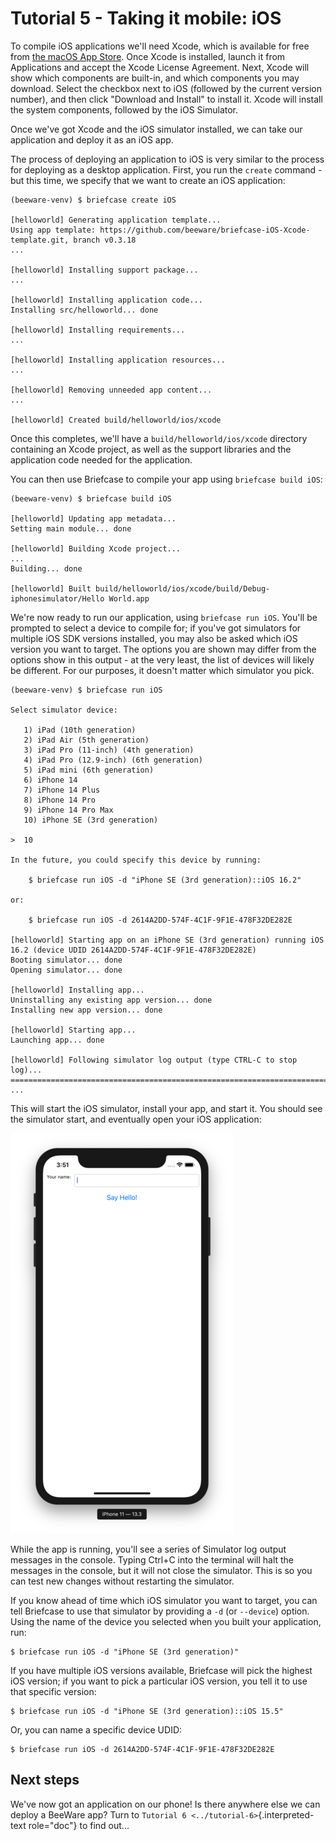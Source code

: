 # Tutorial 5 - Taking it mobile: iOS

To compile iOS applications we'll need Xcode, which is available for
free from [the macOS App
Store](https://apps.apple.com/au/app/xcode/id497799835?mt=12). Once
Xcode is installed, launch it from Applications and accept the Xcode
License Agreement. Next, Xcode will show which components are built-in,
and which components you may download. Select the checkbox next to iOS
(followed by the current version number), and then click "Download and
Install" to install it. Xcode will install the system components,
followed by the iOS Simulator.

Once we've got Xcode and the iOS simulator installed, we can take our
application and deploy it as an iOS app.

The process of deploying an application to iOS is very similar to the
process for deploying as a desktop application. First, you run the
`create` command -but this time, we specify that we want to create an
iOS application:

``` console
(beeware-venv) $ briefcase create iOS

[helloworld] Generating application template...
Using app template: https://github.com/beeware/briefcase-iOS-Xcode-template.git, branch v0.3.18
...

[helloworld] Installing support package...
...

[helloworld] Installing application code...
Installing src/helloworld... done

[helloworld] Installing requirements...
...

[helloworld] Installing application resources...
...

[helloworld] Removing unneeded app content...
...

[helloworld] Created build/helloworld/ios/xcode
```

Once this completes, we'll have a `build/helloworld/ios/xcode` directory
containing an Xcode project, as well as the support libraries and the
application code needed for the application.

You can then use Briefcase to compile your app using
`briefcase build iOS`:

``` console
(beeware-venv) $ briefcase build iOS

[helloworld] Updating app metadata...
Setting main module... done

[helloworld] Building Xcode project...
...
Building... done

[helloworld] Built build/helloworld/ios/xcode/build/Debug-iphonesimulator/Hello World.app
```

We're now ready to run our application, using `briefcase run iOS`.
You'll be prompted to select a device to compile for; if you've got
simulators for multiple iOS SDK versions installed, you may also be
asked which iOS version you want to target. The options you are shown
may differ from the options show in this output - at the very least, the
list of devices will likely be different. For our purposes, it doesn't
matter which simulator you pick.

``` console
(beeware-venv) $ briefcase run iOS

Select simulator device:

   1) iPad (10th generation)
   2) iPad Air (5th generation)
   3) iPad Pro (11-inch) (4th generation)
   4) iPad Pro (12.9-inch) (6th generation)
   5) iPad mini (6th generation)
   6) iPhone 14
   7) iPhone 14 Plus
   8) iPhone 14 Pro
   9) iPhone 14 Pro Max
   10) iPhone SE (3rd generation)

>  10

In the future, you could specify this device by running:

    $ briefcase run iOS -d "iPhone SE (3rd generation)::iOS 16.2"

or:

    $ briefcase run iOS -d 2614A2DD-574F-4C1F-9F1E-478F32DE282E

[helloworld] Starting app on an iPhone SE (3rd generation) running iOS 16.2 (device UDID 2614A2DD-574F-4C1F-9F1E-478F32DE282E)
Booting simulator... done
Opening simulator... done

[helloworld] Installing app...
Uninstalling any existing app version... done
Installing new app version... done

[helloworld] Starting app...
Launching app... done

[helloworld] Following simulator log output (type CTRL-C to stop log)...
===========================================================================
...
```

This will start the iOS simulator, install your app, and start it. You
should see the simulator start, and eventually open your iOS
application:

![Hello World Tutorial 5 window, on iOS](../images/iOS/tutorial-5.png)

While the app is running, you'll see a series of Simulator log output
messages in the console. Typing Ctrl+C into the terminal will halt the
messages in the console, but it will not close the simulator. This is so
you can test new changes without restarting the simulator.

If you know ahead of time which iOS simulator you want to target, you
can tell Briefcase to use that simulator by providing a `-d` (or
`--device`) option. Using the name of the device you selected when you
built your application, run:

``` console
$ briefcase run iOS -d "iPhone SE (3rd generation)"
```

If you have multiple iOS versions available, Briefcase will pick the
highest iOS version; if you want to pick a particular iOS version, you
tell it to use that specific version:

``` console
$ briefcase run iOS -d "iPhone SE (3rd generation)::iOS 15.5"
```

Or, you can name a specific device UDID:

``` console
$ briefcase run iOS -d 2614A2DD-574F-4C1F-9F1E-478F32DE282E
```

## Next steps

We've now got an application on our phone! Is there anywhere else we can
deploy a BeeWare app? Turn to
`Tutorial 6 <../tutorial-6>`{.interpreted-text role="doc"} to find
out...

